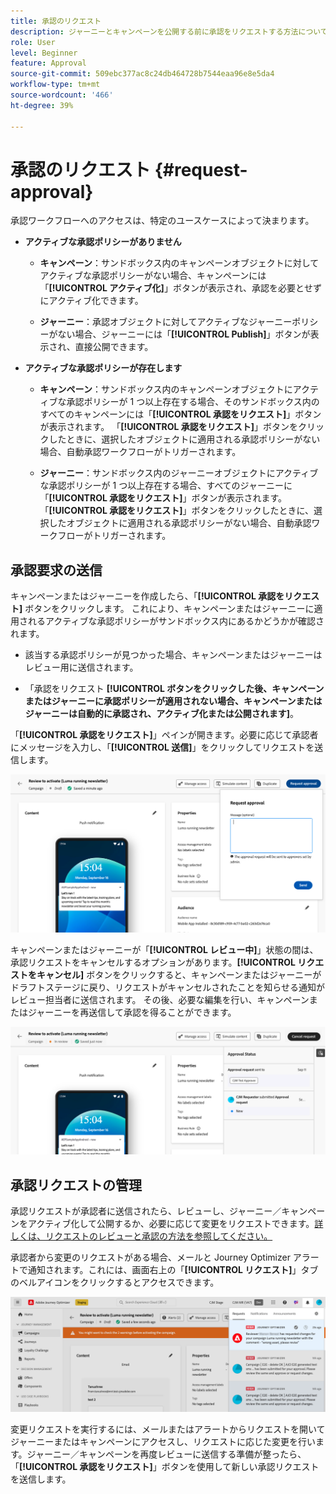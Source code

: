 ```yaml
---
title: 承認のリクエスト
description: ジャーニーとキャンペーンを公開する前に承認をリクエストする方法について説明します。
role: User
level: Beginner
feature: Approval
source-git-commit: 509ebc377ac8c24db464728b7544eaa96e8e5da4
workflow-type: tm+mt
source-wordcount: '466'
ht-degree: 39%

---
```



# 承認のリクエスト {#request-approval}

承認ワークフローへのアクセスは、特定のユースケースによって決まります。

* **アクティブな承認ポリシーがありません**

   * **キャンペーン**：サンドボックス内のキャンペーンオブジェクトに対してアクティブな承認ポリシーがない場合、キャンペーンには「**[!UICONTROL アクティブ化]**」ボタンが表示され、承認を必要とせずにアクティブ化できます。

   * **ジャーニー**：承認オブジェクトに対してアクティブなジャーニーポリシーがない場合、ジャーニーには「**[!UICONTROL Publish]**」ボタンが表示され、直接公開できます。

* **アクティブな承認ポリシーが存在します**

   * **キャンペーン**：サンドボックス内のキャンペーンオブジェクトにアクティブな承認ポリシーが 1 つ以上存在する場合、そのサンドボックス内のすべてのキャンペーンには「**[!UICONTROL 承認をリクエスト]**」ボタンが表示されます。
「**[!UICONTROL 承認をリクエスト]**」ボタンをクリックしたときに、選択したオブジェクトに適用される承認ポリシーがない場合、自動承認ワークフローがトリガーされます。

   * **ジャーニー**：サンドボックス内のジャーニーオブジェクトにアクティブな承認ポリシーが 1 つ以上存在する場合、すべてのジャーニーに「**[!UICONTROL 承認をリクエスト]**」ボタンが表示されます。
「**[!UICONTROL 承認をリクエスト]**」ボタンをクリックしたときに、選択したオブジェクトに適用される承認ポリシーがない場合、自動承認ワークフローがトリガーされます。

## 承認要求の送信

キャンペーンまたはジャーニーを作成したら、「**[!UICONTROL 承認をリクエスト]** ボタンをクリックします。 これにより、キャンペーンまたはジャーニーに適用されるアクティブな承認ポリシーがサンドボックス内にあるかどうかが確認されます。

* 該当する承認ポリシーが見つかった場合、キャンペーンまたはジャーニーはレビュー用に送信されます。

* 「承認をリクエスト **[!UICONTROL ボタンをクリックした後、キャンペーンまたはジャーニーに承認ポリシーが適用されない場合、キャンペーンまたはジャーニーは自動的に承認され、アクティブ化または公開されます]**。

「**[!UICONTROL 承認をリクエスト]**」ペインが開きます。必要に応じて承認者にメッセージを入力し、「**[!UICONTROL 送信]**」をクリックしてリクエストを送信します。

![](assets/approval-request.png)

キャンペーンまたはジャーニーが「**[!UICONTROL レビュー中]**」状態の間は、承認リクエストをキャンセルするオプションがあります。**[!UICONTROL リクエストをキャンセル]** ボタンをクリックすると、キャンペーンまたはジャーニーがドラフトステージに戻り、リクエストがキャンセルされたことを知らせる通知がレビュー担当者に送信されます。 その後、必要な編集を行い、キャンペーンまたはジャーニーを再送信して承認を得ることができます。

![](assets/approval-cancel.png)

## 承認リクエストの管理

承認リクエストが承認者に送信されたら、レビューし、ジャーニー／キャンペーンをアクティブ化して公開するか、必要に応じて変更をリクエストできます。[詳しくは、リクエストのレビューと承認の方法を参照してください。](review-approve-request.md)

承認者から変更のリクエストがある場合、メールと Journey Optimizer アラートで通知されます。これには、画面右上の「**[!UICONTROL リクエスト]**」タブのベルアイコンをクリックするとアクセスできます。

![](assets/changes-requested.png)

変更リクエストを実行するには、メールまたはアラートからリクエストを開いてジャーニーまたはキャンペーンにアクセスし、リクエストに応じた変更を行います。ジャーニー／キャンペーンを再度レビューに送信する準備が整ったら、「**[!UICONTROL 承認をリクエスト]**」ボタンを使用して新しい承認リクエストを送信します。



